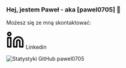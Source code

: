 ### Hej, jestem Paweł - aka [pawel0705] 👋

Możesz się ze mną skontaktować:

[![website](./img/linkedin-light.svg)](https://www.linkedin.com/in/pawe%C5%82-salicki-3885391b6) Linkedin

<img align="left" alt="Statystyki GitHub pawel0705" src="https://github-readme-stats.vercel.app/api?username=pawel0705&show_icons=true&hide_border=true&title_color=000000&icon_color=000000&bg_color=ffffff&text_color=000000" />



[linkedin]: https://www.linkedin.com/in/pawe%C5%82-salicki-3885391b6
